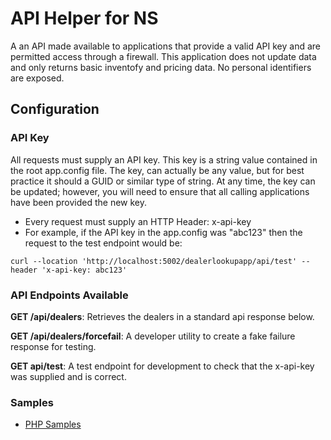 # API Helper for NS

A an API made available to applications that provide a valid API key and are permitted access through a firewall.  This application does not update data and only returns basic inventofy and pricing data. No personal identifiers are exposed.


## Configuration

### API Key

All requests must supply an API key. This key is a string value contained in the root app.config file.  The key, can actually be any value, but for best practice it should a GUID or similar type of string.  At any time, the key can be updated; however, you will need to ensure that all calling applications have been provided the new key. 


* Every request must supply an HTTP Header:   x-api-key
* For example, if the API key in the app.config was "abc123" then the request to the test endpoint would be: 

```cURL
curl --location 'http://localhost:5002/dealerlookupapp/api/test' --header 'x-api-key: abc123'
```

### API Endpoints Available

**GET /api/dealers**: Retrieves the dealers in a standard api response below. 

**GET /api/dealers/forcefail**: A developer utility to create a fake failure response for testing. 

**GET api/test**: A test endpoint for development to check that the x-api-key was supplied and is correct. 


### Samples

- [PHP Samples](PHPSamples.md)





